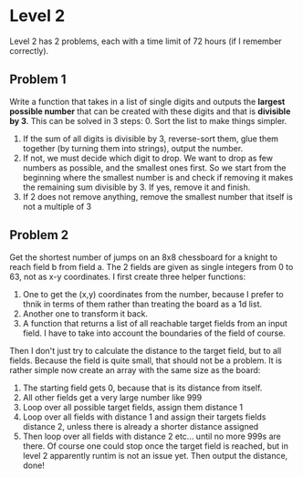 # Level 2
Level 2 has 2 problems, each with a time limit of 72 hours (if I remember correctly).

## Problem 1
Write a function that takes in a list of single digits and outputs the **largest possible number** that can be created with these digits and that is **divisible by 3**. This can be solved in 3 steps:
0. Sort the list to make things simpler.
1. If the sum of all digits is divisible by 3, reverse-sort them, glue them together (by turning them into strings), output the number.
2. If not, we must decide which digit to drop. We want to drop as few numbers as possible, and the smallest ones first. So we start from the beginning where the smallest number is and check if removing it makes the remaining sum divisible by 3. If yes, remove it and finish.
3. If 2 does not remove anything, remove the smallest number that itself is not a multiple of 3


## Problem 2
Get the shortest number of jumps on an 8x8 chessboard for a knight to reach field b from field a. The 2 fields are given as single integers from 0 to 63, not as x-y coordinates.
I first create three helper functions:
1. One to get the (x,y) coordinates from the number, because I prefer to thnik in terms of them rather than treating the board as a 1d list.
2. Another one to transform it back. 
3. A function that returns a list of all reachable target fields from an input field. I have to take into account the boundaries of the field of course.

Then I don't just try to calculate the distance to the target field, but to all fields. Because the field is quite small, that should not be a problem. It is rather simple now create an array with the same size as the board:
1. The starting field gets 0, because that is its distance from itself.
2. All other fields get a very large number like 999
3. Loop over all possible target fields, assign them distance 1
4. Loop over all fields with distance 1 and assign their targets fields distance 2, unless there is already a shorter distance assigned
5. Then loop over all fields with distance 2 etc... until no more 999s are there. Of course one could stop once the target field is reached, but in level 2 apparently runtim is not an issue yet.
Then output the distance, done!

